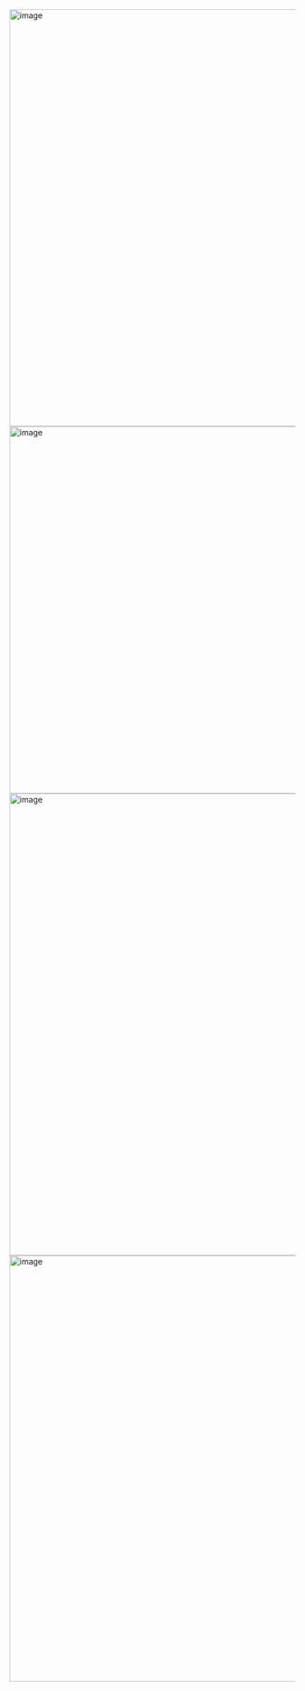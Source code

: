 <img width="523" height="734" alt="image" src="https://github.com/user-attachments/assets/28db4a2c-29ae-40da-8f89-3d0ef8a4f51d" />


<img width="1048" height="646" alt="image" src="https://github.com/user-attachments/assets/d8f71719-30a0-43a7-b1a5-02c088252175" />


<img width="548" height="813" alt="image" src="https://github.com/user-attachments/assets/10fe92b1-af8a-4705-be8e-2af60ad37072" />


<img width="532" height="750" alt="image" src="https://github.com/user-attachments/assets/13a5158f-4edf-40ab-8939-be44dbdc4a24" />


